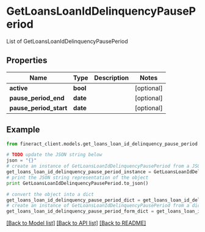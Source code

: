 # GetLoansLoanIdDelinquencyPausePeriod

List of GetLoansLoanIdDelinquencyPausePeriod

## Properties

Name | Type | Description | Notes
------------ | ------------- | ------------- | -------------
**active** | **bool** |  | [optional] 
**pause_period_end** | **date** |  | [optional] 
**pause_period_start** | **date** |  | [optional] 

## Example

```python
from fineract_client.models.get_loans_loan_id_delinquency_pause_period import GetLoansLoanIdDelinquencyPausePeriod

# TODO update the JSON string below
json = "{}"
# create an instance of GetLoansLoanIdDelinquencyPausePeriod from a JSON string
get_loans_loan_id_delinquency_pause_period_instance = GetLoansLoanIdDelinquencyPausePeriod.from_json(json)
# print the JSON string representation of the object
print GetLoansLoanIdDelinquencyPausePeriod.to_json()

# convert the object into a dict
get_loans_loan_id_delinquency_pause_period_dict = get_loans_loan_id_delinquency_pause_period_instance.to_dict()
# create an instance of GetLoansLoanIdDelinquencyPausePeriod from a dict
get_loans_loan_id_delinquency_pause_period_form_dict = get_loans_loan_id_delinquency_pause_period.from_dict(get_loans_loan_id_delinquency_pause_period_dict)
```
[[Back to Model list]](../README.md#documentation-for-models) [[Back to API list]](../README.md#documentation-for-api-endpoints) [[Back to README]](../README.md)



